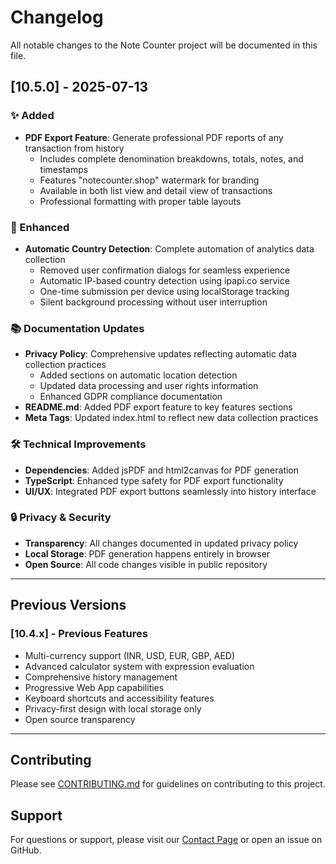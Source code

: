 # Changelog

All notable changes to the Note Counter project will be documented in this file.

## [10.5.0] - 2025-07-13

### ✨ Added
- **PDF Export Feature**: Generate professional PDF reports of any transaction from history
  - Includes complete denomination breakdowns, totals, notes, and timestamps
  - Features "notecounter.shop" watermark for branding
  - Available in both list view and detail view of transactions
  - Professional formatting with proper table layouts

### 🔧 Enhanced
- **Automatic Country Detection**: Complete automation of analytics data collection
  - Removed user confirmation dialogs for seamless experience
  - Automatic IP-based country detection using ipapi.co service
  - One-time submission per device using localStorage tracking
  - Silent background processing without user interruption

### 📚 Documentation Updates
- **Privacy Policy**: Comprehensive updates reflecting automatic data collection practices
  - Added sections on automatic location detection
  - Updated data processing and user rights information
  - Enhanced GDPR compliance documentation
- **README.md**: Added PDF export feature to key features sections
- **Meta Tags**: Updated index.html to reflect new data collection practices

### 🛠️ Technical Improvements
- **Dependencies**: Added jsPDF and html2canvas for PDF generation
- **TypeScript**: Enhanced type safety for PDF export functionality
- **UI/UX**: Integrated PDF export buttons seamlessly into history interface

### 🔒 Privacy & Security
- **Transparency**: All changes documented in updated privacy policy
- **Local Storage**: PDF generation happens entirely in browser
- **Open Source**: All code changes visible in public repository

---

## Previous Versions

### [10.4.x] - Previous Features
- Multi-currency support (INR, USD, EUR, GBP, AED)
- Advanced calculator system with expression evaluation
- Comprehensive history management
- Progressive Web App capabilities
- Keyboard shortcuts and accessibility features
- Privacy-first design with local storage only
- Open source transparency

---

## Contributing

Please see [CONTRIBUTING.md](CONTRIBUTING.md) for guidelines on contributing to this project.

## Support

For questions or support, please visit our [Contact Page](https://notecounter.shop/contact.html) or open an issue on GitHub.
